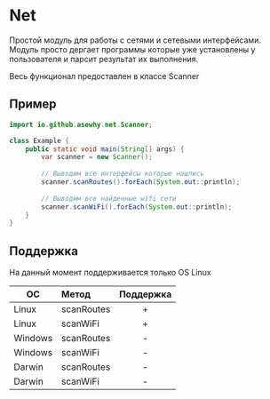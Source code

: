 # Net

Простой модуль для работы с сетями и сетевыми интерфейсами. Модуль просто дергает программы которые уже установлены у пользователя
и парсит результат их выполнения.

Весь функционал предоставлен в классе Scanner

## Пример

```java
import io.github.asewhy.net.Scanner;

class Example {
    public static void main(String[] args) {
        var scanner = new Scanner();
        
        // Выводим все интерфейсы которые нашлись
        scanner.scanRoutes().forEach(System.out::println);
        
        // Выводим все найденные wifi сети
        scanner.scanWiFi().forEach(System.out::println);
    }
}
```

## Поддержка

На данный момент поддерживается только OS Linux

| ОС      | Метод      | Поддержка |
|---------|:-----------|:---------:|
| Linux   | scanRoutes |     +     |
| Linux   | scanWiFi   |     +     |
| Windows | scanRoutes |     -     |
| Windows | scanWiFi   |     -     |
| Darwin  | scanRoutes |     -     |
| Darwin  | scanWiFi   |     -     |